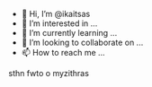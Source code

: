 - 👋 Hi, I’m @ikaitsas
- 👀 I’m interested in ...
- 🌱 I’m currently learning ...
- 💞️ I’m looking to collaborate on ...
- 📫 How to reach me ...


sthn fwto o myzithras


<!---
ikaitsas/ikaitsas is a ✨ special ✨ repository because its `README.md` (this file) appears on your GitHub profile.
You can click the Preview link to take a look at your changes.
--->
